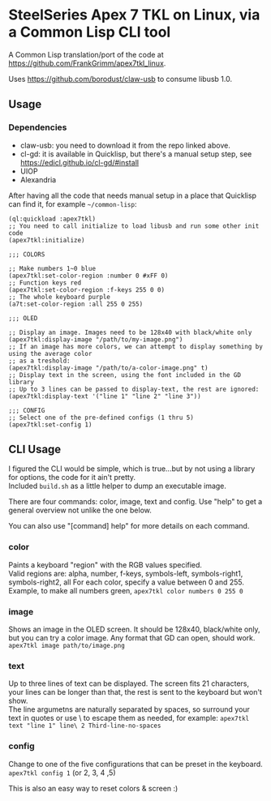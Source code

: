 # SteelSeries Apex 7 TKL on Linux, via a Common Lisp CLI tool

A Common Lisp translation/port of the code at https://github.com/FrankGrimm/apex7tkl_linux.

Uses https://github.com/borodust/claw-usb to consume libusb 1.0.

## Usage

### Dependencies

- claw-usb: you need to download it from the repo linked above.
- cl-gd: it is available in Quicklisp, but there's a manual setup step, see https://edicl.github.io/cl-gd/#install
- UIOP
- Alexandria


After having all the code that needs manual setup in a place that Quicklisp can find it, for example `~/common-lisp`:

```common-lisp
(ql:quickload :apex7tkl)
;; You need to call initialize to load libusb and run some other init code
(apex7tkl:initialize)

;;; COLORS

;; Make numbers 1~0 blue
(apex7tkl:set-color-region :number 0 #xFF 0)
;; Function keys red
(apex7tkl:set-color-region :f-keys 255 0 0)
;; The whole keyboard purple
(a7t:set-color-region :all 255 0 255)

;;; OLED

;; Display an image. Images need to be 128x40 with black/white only
(apex7tkl:display-image "/path/to/my-image.png")
;; If an image has more colors, we can attempt to display something by using the average color
;; as a treshold:
(apex7tkl:display-image "/path/to/a-color-image.png" t)
;; Display text in the screen, using the font included in the GD library
;; Up to 3 lines can be passed to display-text, the rest are ignored:
(apex7tkl:display-text '("line 1" "line 2" "line 3"))

;;; CONFIG
;; Select one of the pre-defined configs (1 thru 5)
(apex7tkl:set-config 1)

```


## CLI Usage

I figured the CLI would be simple, which is true...but by not using a library for options, the code for 
it ain't pretty.   
Included `build.sh` as a little helper to dump an executable image.  
  
There are four commands: color, image, text and config. Use "help" to get a general overview not unlike the one below.  
  
You can also use "[command] help" for more details on each command.

### color

Paints a keyboard "region" with the RGB values specified.  
Valid regions are: alpha, number, f-keys, symbols-left, symbols-right1, symbols-right2, all
For each color, specify a value between 0 and 255.  
Example, to make all numbers green, `apex7tkl color numbers 0 255 0`

### image

Shows an image in the OLED screen. It should be 128x40, black/white only, but you can try a color image.
Any format that GD can open, should work.  
`apex7tkl image path/to/image.png`

### text

Up to three lines of text can be displayed. The screen fits 21 characters, your lines can be longer than that, the rest is sent to the keyboard but won't show.  
The line argumetns  are naturally separated by spaces, so surround your text in quotes or use \ to escape them as needed, for example: `apex7tkl text "line 1" line\ 2 Third-line-no-spaces`

### config

Change to one of the five configurations that can be preset in the keyboard.  
`apex7tkl config 1` (or 2, 3, 4 ,5)  
  
This is also an easy way to reset colors & screen :)
